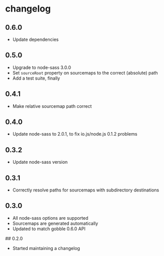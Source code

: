 # changelog

## 0.6.0

* Update dependencies

## 0.5.0

* Upgrade to node-sass 3.0.0
* Set `sourceRoot` property on sourcemaps to the correct (absolute) path
* Add a test suite, finally

## 0.4.1

* Make relative sourcemap path correct

## 0.4.0

* Update node-sass to 2.0.1, to fix io.js/node.js 0.1.2 problems

## 0.3.2

* Update node-sass version

## 0.3.1

* Correctly resolve paths for sourcemaps with subdirectory destinations

## 0.3.0

* All node-sass options are supported
* Sourcemaps are generated automatically
* Updated to match gobble 0.6.0 API

## 0.2.0

* Started maintaining a changelog
